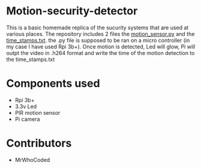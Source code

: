 # Motion-security-detector

This is a basic homemade replica of the sucurity systems that are used at various places. The repository includes 2 files the [motion_sensor.py](motion_sensor.py)
and the [time_stamps.txt](time_stamps.txt). the .py file is supposed to be ran on a micro controller (in my case I have used Rpi 3b+). Once motion is detected, Led will glow,
Pi will outpt the video in .h264 format and write the time of the motion detection to the time_stamps.txt

# Components used

- Rpi 3b+
- 3.3v Led
- PIR motion sensor
- Pi camera

# Contributors

- MrWhoCoded
